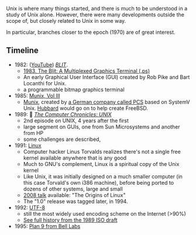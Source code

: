 
Unix is where many things started, and there is much to be understood in a study of Unix alone. However, there were many developments outside the scope of, but closely related to Unix in some way.

In particular, branches closer to the epoch (1970) are of great interest.

## Timeline

* 1982: ([YouTube](https://www.youtube.com/watch?v=Pr1XXvSaVUQ)) [_BLIT_](https://techchannel.att.com/playvideo/2012/08/27/AT&T-Archives-BLIT-UNIX-GUI).
  * [1983, The Blit: A Multiplexed Graphics Terminal (.ps)](https://9p.io/cm/cs/doc/83/mpx.ps.gz)
  * An early Graphical User Interface (GUI) created by Rob Pike and Bart Locanthi for Unix.
  * a programmable bitmap graphics terminal
* 1985: [Munix, Vol III](https://archive.org/details/h42_PCS_MUNIX_Volume_III/mode/2up)
  * [Munix](https://de.wikipedia.org/wiki/MUNIX), created by [a German company called PCS](https://en.wikipedia.org/wiki/Periphere_Computer_Systeme) based on SystemV Unix. [Hubbard](https://en.wikipedia.org/wiki/Jordan_Hubbard) would go on to help create FreeBSD.
* 1989: 📼 [_The Computer Chronicles: UNIX_](https://archive.org/details/unix_2)
  * 2nd episode on UNIX, 4 years after the first
  * large segment on GUIs, one from Sun Microsystems and another from HP
  * some challenges are described,
* 1991: [Linux](https://www.kernel.org/)
  * Computer hacker Linus Torvalds realizes there's not a single free kernel available anywhere that is any good
  * Much to GNU's complement, Linux is a spiritual copy of the Unix kernel
  * Like Unix, it was initially designed on a much smaller computer (in this case Torvald's own i386 machine), before being ported to dozens of other systems, large and small
  * [2008 talk](https://www.youtube.com/watch?v=WVTWCPoUt8w) available: "The Origins of Linux"
  * The "1.0" release was tagged later, in 1994.
* 1992: [UTF-8](http://doc.cat-v.org/bell_labs/utf-8_history)
  * still the most widely used encoding scheme on the Internet (>90%)
  * [See full history from the 1989 ISO draft](https://en.wikipedia.org/wiki/UTF-8#History)
* 1995: [Plan 9 from Bell Labs](https://www.usenix.org/legacy/publications/compsystems/1995/sum_pike.pdf)
